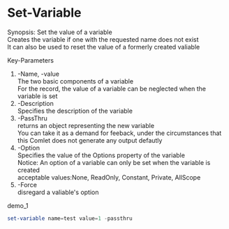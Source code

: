 # Set-Variable

Synopsis:
Set the value of a variable  
Creates the variable if one with the requested name does not exist  
It can also be used to reset the value of a formerly created valiable    

Key-Parameters
1. -Name, -value  
   The two basic components of a variable  
   For the record, the value of a variable can be neglected when the variable is set  
2. -Description  
   Specifies the description of the variable
3. -PassThru  
   returns an object representing the new variable  
   You can take it as a demand for feeback, under the circumstances that this Comlet does not generate any output defautly 
4. -Option  
   Specifies the value of the Options property of the variable  
   Notice: An option of a variable can only be set when the variable is created  
   acceptable values:None, ReadOnly, Constant, Private, AllScope
5. -Force  
   disregard a valiable's option
   
demo_1
```powershell
set-variable name=test value=1 -passthru 
```